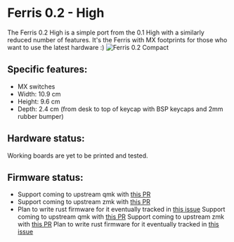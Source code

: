 # Ferris 0.2 - High

The Ferris 0.2 High is a simple port from the 0.1 High with a similarly reduced number of features.
It's the Ferris with MX footprints for those who want to use the latest hardware :)
![Ferris 0.2 Compact](https://i.imgur.com/AIdXMnM.png)

## Specific features:
* MX switches
* Width: 10.9 cm
* Height: 9.6 cm
* Depth: 2.4 cm (from desk to top of keycap with BSP keycaps and 2mm rubber bumper)

## Hardware status:
Working boards are yet to be printed and tested.

## Firmware status:
* Support coming to upstream qmk with [this PR](https://github.com/qmk/qmk_firmware/pull/12133)
* Support coming to upstream zmk with [this PR](https://github.com/zmkfirmware/zmk/pull/642)
* Plan to write rust firmware for it eventually tracked in [this issue](https://github.com/pierrechevalier83/ferris/issues/2)
Support coming to upstream qmk with [this PR](https://github.com/qmk/qmk_firmware/pull/12133)
Support coming to upstream zmk with [this PR](https://github.com/zmkfirmware/zmk/pull/642)
Plan to write rust firmware for it eventually tracked in [this issue](https://github.com/pierrechevalier83/ferris/issues/2)
